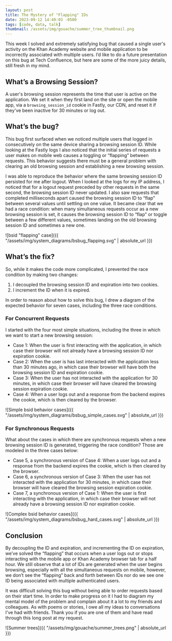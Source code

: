 ```yaml
---
layout: post
title: The Mystery of "Flapping" IDs
date: 2023-09-12 14:49:03 -0500
tags: [code, data, talk]
thumbnail: /assets/img/gouache/summer_tree_thumbnail.png
---
```


This week I solved and extremely satisfying bug that caused a single user's activity on the Khan Academy website and mobile application to be incorrectly associated with multiple users. I’d like to do a future presentation on this bug at Tech Confluence, but here are some of the more juicy details, still fresh in my mind.

## What’s a Browsing Session?

A user's browsing session represents the time that user is active on the application. We set it when they first land on the site or open the mobile app, via a `browsing_session_id` cookie in Fastly, our CDN, and reset it if they've been inactive for 30 minutes or log out.

## What’s the bug?

This bug first surfaced when we noticed multiple users that logged in consecutively on the same device sharing a browsing session ID. While looking at the Fastly logs I also noticed that the initial series of requests a user makes on mobile web causes a toggling or “flapping” between requests. This behavior suggests there must be a general problem with clearing an old browsing session and establishing a new browsing session.

I was able to reproduce the behavior where the same browsing session ID persisted for me after logout. When I looked at the logs for my IP address, I noticed that for a logout request preceded by other requests in the same second, the browsing session ID never updated. I also saw requests that completed milliseconds apart caused the browsing session ID to “flap” between several values until settling on one value. It became clear that we had a race condition: when many simultaneous requests occur as a new browsing session is set, it causes the browsing session ID to “flap” or toggle between a few different values, sometimes landing on the old browsing session ID and sometimes a new one.

![bsid "flapping" case]({{ "/assets/img/system_diagrams/bsbug_flapping.svg" | absolute_url }})

## What’s the fix?

So, while it makes the code more complicated, I prevented the race condition by making two changes:

1. I decoupled the browsing session ID and expiration into two cookies.
2. I increment the ID when it is expired.

In order to reason about how to solve this bug, I drew a diagram of the expected behavior for seven cases, including the three race conditions.

### For Concurrent Requests

I started with the four most simple situations, including the three in which we want to start a new browsing session:

- Case 1: When the user is first interacting with the application, in which case their browser will not already have a browsing session ID nor expiration cookie.
- Case 2: When the user is has last interacted with the application less than 30 minutes ago, in which case their browser will have both the browsing session ID and expiration cookie.
- Case 3: When the user has not interacted with the application for 30 minutes, in which case their browser will have cleared the browsing session expiration cookie.
- Case 4: When a user logs out and a response from the backend expires the cookie, which is then cleared by the browser.

![Simple bsid behavior cases]({{ "/assets/img/system_diagrams/bsbug_simple_cases.svg" | absolute_url }})

### For Synchronous Requests

What about the cases in which there are synchronous requests when a new browsing session ID is generated, triggering the race condition? Those are modeled in the three cases below:

- Case 5, a synchronous version of Case 4: When a user logs out and a response from the backend expires the cookie, which is then cleared by the browser.
- Case 6, a synchronous version of Case 3: When the user has not interacted with the application for 30 minutes, in which case their browser will have cleared the browsing session expiration cookie.
- Case 7, a synchronous version of Case 1: When the user is first interacting with the application, in which case their browser will not already have a browsing session ID nor expiration cookie.

![Complex bsid behavior cases]({{ "/assets/img/system_diagrams/bsbug_hard_cases.svg" | absolute_url }})

## Conclusion

By decoupling the ID and expiration, and incrementing the ID on expiration, we’ve solved the “flapping” that occurs when a user logs out or stops interacting with the mobile app or Khan Academy browser tab for a half hour. We still observe that a lot of IDs are generated when the user begins browsing, especially with all the simultaneous requests on mobile, however, we don’t see the “flapping” back and forth between IDs nor do we see one ID being associated with multiple authenticated users.

It was difficult solving this bug without being able to order requests based on their start time. In order to make progress on it I had to diagram my mental model of the problem and complain about it a lot to my friends and colleagues. As with poems or stories, I owe all my ideas to conversations I've had with friends. Thank you if you are one of them and have read through this long post at my request.

![Summer trees]({{ "/assets/img/gouache/summer_trees.png" | absolute_url }})
